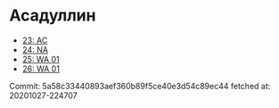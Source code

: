# Асадуллин
- [23: AC](23.md)
- [24: NA](24.md)
- [25: WA 01](25.md)
- [26: WA 01](26.md)

Commit: 5a58c33440893aef360b89f5ce40e3d54c89ec44
 fetched at: 20201027-224707
